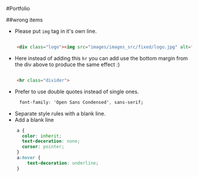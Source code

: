 #Portfolio

##wrong items

+ Please put `img` tag in it's own line.

```html

	<div class="logo"><img src="images/images_src/fixed/logo.jpg" alt="logo" /></div>
```

+ Here instead of adding this `hr` you can add use the bottom margin from the div above to produce the same effect :)

```html

	<hr class="divider">
```


+ Prefer to use double quotes instead of single ones.

```css
	 font-family: 'Open Sans Condensed', sans-serif;
```


+ Separate style rules with a blank line.
+ Add a blank line

```css
	a {
	  color: inherit;
	  text-decoration: none;
	  cursor: pointer;  
	}
	a:hover {
		text-decoration: underline;
	}
```